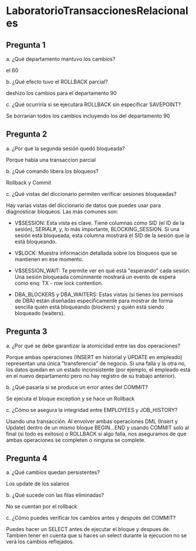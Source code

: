 # LaboratorioTransaccionesRelacionales
## Pregunta 1
a. ¿Qué departamento mantuvo los cambios?

el 60

b. ¿Qué efecto tuvo el ROLLBACK parcial?

deshizo los cambios para el departamento 90

c. ¿Qué ocurriría si se ejecutara ROLLBACK sin especificar SAVEPOINT?

Se borrarian todos los cambios incluyendo los del departamento 90

## Pregunta 2
a. ¿Por qué la segunda sesión quedó bloqueada?

Porque habia una transaccion parcial

b. ¿Qué comando libera los bloqueos?

Rollback y Commit

c. ¿Qué vistas del diccionario permiten verificar sesiones bloqueadas?

Hay varias vistas del diccionario de datos que puedes usar para diagnosticar bloqueos. Las más comunes son:

- V$SESSION: Esta vista es clave. Tiene columnas como SID (el ID de la sesión), SERIAL#, y, lo más importante, BLOCKING_SESSION. Si una sesión está bloqueada, esta columna mostrará el SID de la sesión que la está bloqueando.

- V$LOCK: Muestra información detallada sobre los bloqueos que se mantienen en ese momento.

- V$SESSION_WAIT: Te permite ver en qué está "esperando" cada sesión. Una sesión bloqueada comúnmente mostrará un evento de espera como enq: TX - row lock contention.

- DBA_BLOCKERS y DBA_WAITERS: Estas vistas (si tienes los permisos de DBA) están diseñadas específicamente para mostrar de forma sencilla quién está bloqueando (blockers) y quién está siendo bloqueado (waiters).
## Pregunta 3
a. ¿Por qué se debe garantizar la atomicidad entre las dos operaciones?

Porque ambas operaciones (INSERT en historial y UPDATE en empleado) representan una única "transferencia" de negocio. Si una falla y la otra no, los datos quedan en un estado inconsistente (por ejemplo, el empleado está en el nuevo departamento pero no hay registro de su trabajo anterior).

b. ¿Qué pasaría si se produce un error antes del COMMIT?

Se ejecuta el bloque exception y se hace un Rollback

c. ¿Cómo se asegura la integridad entre EMPLOYEES y JOB_HISTORY?

Usando una transacción. Al envolver ambas operaciones DML (Insert y Update) dentro de un mismo bloque BEGIN...END y usando COMMIT solo al final (si todo es exitoso) o ROLLBACK si algo falla, nos aseguramos de que ambas operaciones se completen o ninguna se complete.

## Pregunta 4
a. ¿Qué cambios quedan persistentes?

Los update de los salarios

b. ¿Qué sucede con las filas eliminadas?

No se cuentan por el rollback

c. ¿Cómo puedes verificar los cambios antes y después del COMMIT?

Puedes hacer un SELECT antes de ejecutar el bloque y despues de. Tambien tener en cuenta que si haces un select durante la ejecucion no se verá los cambios reflejados.
